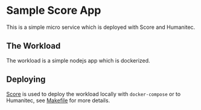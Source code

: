# Sample Score App

This is a simple micro service which is deployed with Score and Humanitec.

## The Workload

The workload is a simple nodejs app which is dockerized.

## Deploying

[Score](https://score.dev/) is used to deploy the workload locally with `docker-compose` or to Humanitec, see [Makefile](Makefile) for more details.
